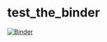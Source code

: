 # test_the_binder

[![Binder](https://mybinder.org/badge_logo.svg)](https://mybinder.org/v2/gh/jansenekowitsch/test_the_binder.git/main?labpath=test_the_binder++%2FDeep_Learning_Introduction8.ipynb)
